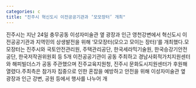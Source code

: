 ```yaml
---
categories: c
title: "진주시 혁신도시 이전공공기관과 ‘모모장터’ 개최"
---
```

진주시는 지난 24일 충무공동 이성자미술관 옆 광장과 인근 영천강변에서 혁신도시 이전공공기관과 지역민의 상생발전을 위해 ‘모모장터(모으고 모이는 장터)’를 개최했다.모모장터는 진주시와 국토안전관리원, 주택관리공단, 한국세라믹기술원, 한국승강기안전공단, 한국저작권위원회 등 5개 이전공공기관이 공동 주최하고 경남사회적가치지원센터와 해피빌더스가 공동 주관했으며 진주교육지원청, 진주시 문화도시지원센터가 후원해 열렸다.주최측은 참가자 집중으로 인한 혼잡을 예방하고 안전을 위해 이성자미술관 옆 광장과 인근 강변, 공원 등에서 행사를 나누어 개